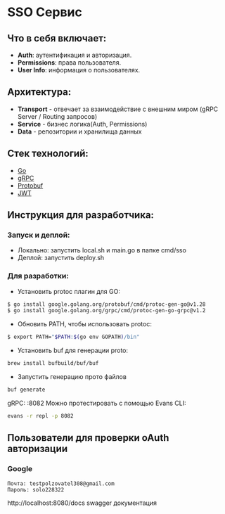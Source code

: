 # SSO Сервис

## Что в себя включает:

- **Auth**: аутентификация и авторизация.
- **Permissions**: права пользователя.
- **User Info**: информация о пользователях.

## Архитектура:

- **Transport** - отвечает за взаимодействие с внешним миром (gRPC Server / Routing запросов)
- **Service** - бизнес логика(Auth, Permissions)
- **Data** - репозитории и хранилища данных

## Стек технологий:

- [Go](https://go.dev/)
- [gRPC](https://grpc.io/)
- [Protobuf](https://protobuf.dev/)
- [JWT](https://jwt.io/)

## Инструкция для разработчика:
### Запуск и деплой:

- Локально: запустить local.sh и main.go в папке cmd/sso
- Деплой: запустить deploy.sh

### Для разработки:

- Установить protoc плагин для GO:

```bash
$ go install google.golang.org/protobuf/cmd/protoc-gen-go@v1.28
$ go install google.golang.org/grpc/cmd/protoc-gen-go-grpc@v1.2
```

- Обновить PATH, чтобы использовать protoc:

```bash
$ export PATH="$PATH:$(go env GOPATH)/bin"
```

- Установить buf для генерации proto:

```bash
brew install bufbuild/buf/buf
```
- Запустить генерацию прото файлов
```bash
buf generate
```

gRPC: :8082
Можно протестировать с помощью Evans CLI:
```bash
evans -r repl -p 8082
```

## Пользователи для проверки oAuth авторизации
### Google
``` 
Почта: testpolzovatel308@gmail.com
Пароль: solo228322
```
http://localhost:8080/docs 
swagger документация
